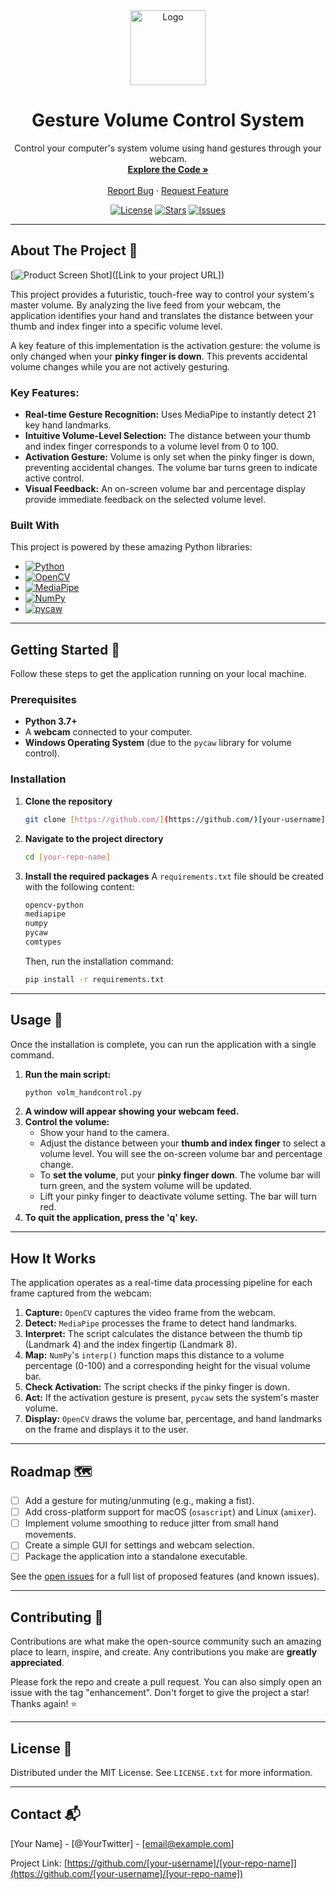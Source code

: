 <div align="center">
  <img src="https://placehold.co/120x120/8b5cf6/ffffff?text=🔊" alt="Logo" width="120" height="120">

  <h1 align="center">Gesture Volume Control System</h1>

  <p align="center">
    Control your computer's system volume using hand gestures through your webcam.
    <br />
    <a href="https://github.com/[your-username]/[your-repo-name]"><strong>Explore the Code »</strong></a>
    <br />
    <br />
    <a href="https://github.com/[your-username]/[your-repo-name]/issues">Report Bug</a>
    ·
    <a href="https://github.com/[your-username]/[your-repo-name]/issues">Request Feature</a>
  </p>
</div>

<!-- BADGES -->
<div align="center">
  <a href="https://github.com/[your-username]/[your-repo-name]/blob/main/LICENSE"><img src="https://img.shields.io/github/license/[your-username]/[your-repo-name]?style=for-the-badge" alt="License"></a>
  <a href="https://github.com/[your-username]/[your-repo-name]/stargazers"><img src="https://img.shields.io/github/stars/[your-username]/[your-repo-name]?style=for-the-badge" alt="Stars"></a>
  <a href="https://github.com/[your-username]/[your-repo-name]/issues"><img src="https://img.shields.io/github/issues/[your-username]/[your-repo-name]?style=for-the-badge" alt="Issues"></a>
</div>

---

## About The Project 🚀

[![Product Screen Shot](https://placehold.co/600x400/cccccc/ffffff?text=App+Screenshot+Here)]([Link to your project URL])

This project provides a futuristic, touch-free way to control your system's master volume. By analyzing the live feed from your webcam, the application identifies your hand and translates the distance between your thumb and index finger into a specific volume level.

A key feature of this implementation is the activation gesture: the volume is only changed when your **pinky finger is down**. This prevents accidental volume changes while you are not actively gesturing.

### Key Features:
* **Real-time Gesture Recognition:** Uses MediaPipe to instantly detect 21 key hand landmarks.
* **Intuitive Volume-Level Selection:** The distance between your thumb and index finger corresponds to a volume level from 0 to 100.
* **Activation Gesture:** Volume is only set when the pinky finger is down, preventing accidental changes. The volume bar turns green to indicate active control.
* **Visual Feedback:** An on-screen volume bar and percentage display provide immediate feedback on the selected volume level.

### Built With

This project is powered by these amazing Python libraries:

* [![Python][Python.org]][Python-url]
* [![OpenCV][OpenCV.org]][OpenCV-url]
* [![MediaPipe][MediaPipe.dev]][MediaPipe-url]
* [![NumPy][NumPy.org]][NumPy-url]
* [![pycaw][pycaw-url]][pycaw-badge]

---

## Getting Started 🏁

Follow these steps to get the application running on your local machine.

### Prerequisites

* **Python 3.7+**
* A **webcam** connected to your computer.
* **Windows Operating System** (due to the `pycaw` library for volume control).

### Installation

1.  **Clone the repository**
    ```sh
    git clone [https://github.com/](https://github.com/)[your-username]/[your-repo-name].git
    ```
2.  **Navigate to the project directory**
    ```sh
    cd [your-repo-name]
    ```
3.  **Install the required packages**
    A `requirements.txt` file should be created with the following content:
    ```txt
    opencv-python
    mediapipe
    numpy
    pycaw
    comtypes
    ```
    Then, run the installation command:
    ```sh
    pip install -r requirements.txt
    ```

---

## Usage 📖

Once the installation is complete, you can run the application with a single command.

1.  **Run the main script:**
    ```sh
    python volm_handcontrol.py
    ```
2.  **A window will appear showing your webcam feed.**
3.  **Control the volume:**
    * Show your hand to the camera.
    * Adjust the distance between your **thumb and index finger** to select a volume level. You will see the on-screen volume bar and percentage change.
    * To **set the volume**, put your **pinky finger down**. The volume bar will turn green, and the system volume will be updated.
    * Lift your pinky finger to deactivate volume setting. The bar will turn red.
4.  **To quit the application, press the 'q' key.**

---
## How It Works

The application operates as a real-time data processing pipeline for each frame captured from the webcam:

1.  **Capture:** `OpenCV` captures the video frame from the webcam.
2.  **Detect:** `MediaPipe` processes the frame to detect hand landmarks.
3.  **Interpret:** The script calculates the distance between the thumb tip (Landmark 4) and the index fingertip (Landmark 8).
4.  **Map:** `NumPy`'s `interp()` function maps this distance to a volume percentage (0-100) and a corresponding height for the visual volume bar.
5.  **Check Activation:** The script checks if the pinky finger is down.
6.  **Act:** If the activation gesture is present, `pycaw` sets the system's master volume.
7.  **Display:** `OpenCV` draws the volume bar, percentage, and hand landmarks on the frame and displays it to the user.

---

## Roadmap 🗺️

* [ ] Add a gesture for muting/unmuting (e.g., making a fist).
* [ ] Add cross-platform support for macOS (`osascript`) and Linux (`amixer`).
* [ ] Implement volume smoothing to reduce jitter from small hand movements.
* [ ] Create a simple GUI for settings and webcam selection.
* [ ] Package the application into a standalone executable.

See the [open issues](https://github.com/[your-username]/[your-repo-name]/issues) for a full list of proposed features (and known issues).

---

## Contributing 🤝

Contributions are what make the open-source community such an amazing place to learn, inspire, and create. Any contributions you make are **greatly appreciated**.

Please fork the repo and create a pull request. You can also simply open an issue with the tag "enhancement". Don't forget to give the project a star! Thanks again! ⭐

---

## License 📜

Distributed under the MIT License. See `LICENSE.txt` for more information.

---

## Contact 📬

[Your Name] - [@YourTwitter] - [email@example.com]

Project Link: [https://github.com/[your-username]/[your-repo-name]](https://github.com/[your-username]/[your-repo-name])


<!-- MARKDOWN LINKS & IMAGES -->
[Python.org]: https://img.shields.io/badge/Python-3776AB?style=for-the-badge&logo=python&logoColor=white
[Python-url]: https://python.org
[OpenCV.org]: https://img.shields.io/badge/OpenCV-5C3EE8?style=for-the-badge&logo=opencv&logoColor=white
[OpenCV-url]: https://opencv.org/
[MediaPipe.dev]: https://img.shields.io/badge/MediaPipe-007F7F?style=for-the-badge&logo=google&logoColor=white
[MediaPipe-url]: https://developers.google.com/mediapipe
[NumPy.org]: https://img.shields.io/badge/Numpy-013243?style=for-the-badge&logo=numpy&logoColor=white
[NumPy-url]: https://numpy.org/
[pycaw-badge]: https://img.shields.io/badge/pycaw-4A4A55?style=for-the-badge&logo=windows&logoColor=white
[pycaw-url]: https://github.com/AndreMiras/pycaw
